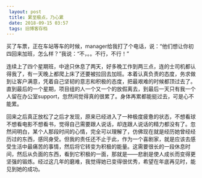 ```yaml
---
 layout: post
 title: 累至极点，乃心累
 date: 2018-09-15 03:57
 tags: 旧博客存档
---
```

买了车票，正在车站等车的时候，manager给我打了个电话，说：“他们想让你初四回来加班，怎么样？”我说：“不，。。不行，不行！”

连续上了四个星期班，中途只休息了两天，好多晚工作到两三点，连的士司机都认得我了，有一天晚上都爬上床了还要被拉回去加班。本着认真负责的态度，务求做到让客户满意，凭着自己坚韧的意志和积极的态度，把最艰难的时候都顶过去了。直到最后的一个星期，项目组的人一个又一个的放假离去，到最后一天只有我一个人留在办公室support，忽然间觉得真的很累了。身体再累都能挺过去，可是心不能累。

回来之后真正放松了之后才发现，原来已经进入了一种极度疲惫的状态，不想看球不想看电影不想看书，觉得自己需要跟人说话，却连跟人说话的精力都没有了。忽然间明白，某个人那段时间的心情，完全可以理解了，仿佛现在就是经历她曾经经历过的东西，感同身受。但我的责任还不止于此，作为一个喜剧家，就是应该去感受生活中最痛苦的事情，然后将它转变为积极的能量。这需要很长的一段休息时间，然后从负面的东西，看到它积极的一面，那就是——悲剧是使人成长而变得更坚强的锻炼。经过这几年的磨难，我觉得她已变得很优秀，希望在年底再见时，能见到她的成功。

